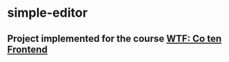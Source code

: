 # simple-editor
## Project implemented for the course [WTF: Co ten Frontend](https://cotenfrontend.pl/)
